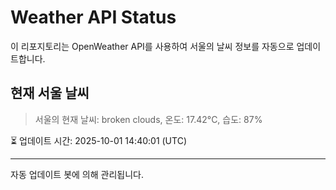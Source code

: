 
# Weather API Status

이 리포지토리는 OpenWeather API를 사용하여 서울의 날씨 정보를 자동으로 업데이트합니다.

## 현재 서울 날씨
> 서울의 현재 날씨: broken clouds, 온도: 17.42°C, 습도: 87%

⏳ 업데이트 시간: 2025-10-01 14:40:01 (UTC)

---
자동 업데이트 봇에 의해 관리됩니다.
